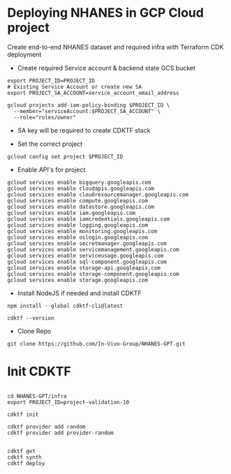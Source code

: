 # Deploying NHANES in GCP Cloud project

Create end-to-end NHANES dataset and required infra with Terraform CDK deployment

- Create required Service account & backend state GCS bucket
```
export PROJECT_ID=PROJECT_ID
# Existing Service Account or create new SA
export PROJECT_SA_ACCOUNT=service_account_email_address

gcloud projects add-iam-policy-binding $PROJECT_ID \
  --member="serviceAccount:$PROJECT_SA_ACCOUNT" \
  --role="roles/owner"
```
- SA key will be required to create CDKTF stack

- Set the correct project

```
gcloud config set project $PROJECT_ID
```

- Enable API's for project

```
gcloud services enable bigquery.googleapis.com
gcloud services enable cloudapis.googleapis.com
gcloud services enable cloudresourcemanager.googleapis.com
gcloud services enable compute.googleapis.com
gcloud services enable datastore.googleapis.com
gcloud services enable iam.googleapis.com
gcloud services enable iamcredentials.googleapis.com
gcloud services enable logging.googleapis.com
gcloud services enable monitoring.googleapis.com
gcloud services enable oslogin.googleapis.com
gcloud services enable secretmanager.googleapis.com
gcloud services enable servicemanagement.googleapis.com
gcloud services enable serviceusage.googleapis.com
gcloud services enable sql-component.googleapis.com
gcloud services enable storage-api.googleapis.com
gcloud services enable storage-component.googleapis.com
gcloud services enable storage.googleapis.com
```

- Install NodeJS if needed and install CDKTF

```
npm install --global cdktf-cli@latest

cdktf --version
```

- Clone Repo 

```
git clone https://github.com/In-Vivo-Group/NHANES-GPT.git

```


# Init CDKTF 

```

cd NHANES-GPT/infra
export PROJECT_ID=project-validation-10

cdktf init

cdktf provider add random
cdktf provider add provider-random


cdktf get
cdktf synth
cdktf deploy

```


